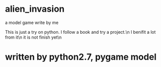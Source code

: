 # alien_invasion
a model game write by me

This is just a try on python. I follow a book and try a project.\n
I benifit a lot from it\n
it is not finish yet\n

# written by python2.7, pygame model
